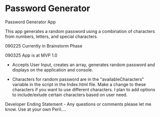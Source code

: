 # Password Generator
Password Generator App


This app generates a random password using a combination of characters from numbers, letters, and special characters.

090225
Currently in Brainstorm Phase

090325
App is at MVP 1.0
- Accepts User Input, creates an array, generates random password and displays on the application and console.

- Characters for random password are in the "availableCharacters" variable in the script in the Index.html file. Make a change to these characters if you want to use different characters. I plan to add options to include/exlude certain characters based on user need.

Developer Ending Statement - Any questions or comments please let me know. Use at your own Peril....